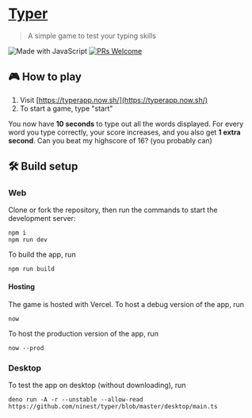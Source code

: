 # [Typer](https://typerapp.now.sh/)

> A simple game to test your typing skills

![Made with JavaScript](https://img.shields.io/badge/Made%20With-JavaScript-black?style=flat-square&)
[![PRs Welcome](https://img.shields.io/badge/PRs-welcome-brightgreen.svg?style=flat-square)](http://makeapullrequest.com)

## 🎮 How to play
1. Visit [https://typerapp.now.sh/](https://typerapp.now.sh/)
2. To start a game, type "start"

You now have **10 seconds** to type out all the words displayed. For every word you type correctly, your score increases, and you also get **1 extra second**. Can you beat my highscore of 16? (you probably can)


## 🛠 Build setup
### Web
Clone or fork the repository, then run the commands to start the development server:

```
npm i
npm run dev
```

To build the app, run

```
npm run build
```

#### Hosting

The game is hosted with Vercel. To host a debug version of the app, run

```
now
```

To host the production version of the app, run

```
now --prod
```

### Desktop
To test the app on desktop (without downloading), run 
```
deno run -A -r --unstable --allow-read https://github.com/ninest/typer/blob/master/desktop/main.ts
```